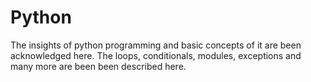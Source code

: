 # Python

The insights of python programming and basic concepts of it are been acknowledged here. The loops, conditionals, modules, exceptions and many more are been been described here.
